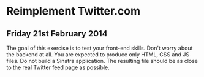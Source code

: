 Reimplement Twitter.com
===

Friday 21st February 2014
-------------------------

The goal of this exercise is to test your front-end skills. Don't worry about the backend at all. You are expected to produce only HTML, CSS and JS files. Do not build a Sinatra application. The resulting file should be as close to the real Twitter feed page as possible.



